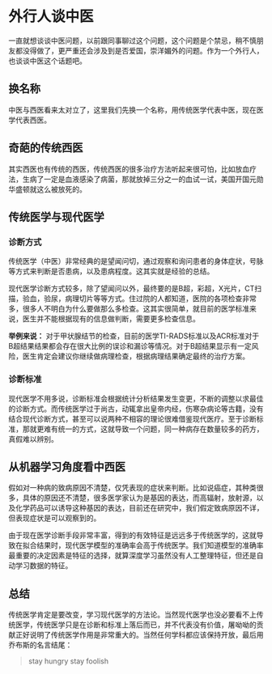 # 外行人谈中医
一直就想谈谈中医问题，以前跟同事聊过这个问题，这个问题是个禁忌，稍不慎朋友都没得做了，更严重还会涉及到是否爱国，崇洋媚外的问题。作为一个外行人，也谈谈中医这个话题吧。

## 换名称
中医与西医看来太对立了，这里我们先换一个名称，用传统医学代表中医，现在医学代表西医。

## 奇葩的传统西医
其实西医也有传统的西医，传统西医的很多治疗方法听起来很可怕，比如放血疗法，生病了一定是血液感染了病菌，那就放掉三分之一的血试一试，美国开国元勋华盛顿就这么被放死的。

## 传统医学与现代医学
### 诊断方式
传统医学（中医）非常经典的是望闻问切，通过观察和询问患者的身体症状，号脉等方式来判断是否患病，以及患病程度。这其实就是经验的总结。

现代医学诊断方式较多，除了望闻问以外，最终要的是B超，彩超，X光片，CT扫描，验血，验尿，病理切片等等方式。住过院的人都知道，医院的各项检查非常多，很多人不明白为什么要做那么多检查。这其实很简单，就目前的医学标准来说，医生并不能根据现有的信息做判断，需要更多检查信息。

**举例来说：**
对于甲状腺结节的检查，目前的医学TI-RADS标准以及ACR标准对于B超结果结果都会存在很大比例的误诊和漏诊等情况。对于B超结果显示有一定风险，医生肯定会建议你继续做病理检查，根据病理结果确定最终的治疗方案。

### 诊断标准
现代医学不用多说，诊断标准会根据统计分析结果发生变更，不断的调整以求最佳的诊断方式。而传统医学过于尚古，动辄拿出皇帝内经，伤寒杂病论等古籍，没有结合现代诊断方式，甚至可以说两种不相容的理论很难借鉴现代医疗。至于诊断标准，那就更难有统一的方式，这就导致一个问题，同一种病存在数量较多的药方，真假难以辨别。

## 从机器学习角度看中西医
假如对一种病的致病原因不清楚，仅凭表现的症状来判断。比如说癌症，其种类很多，具体的原因还不清楚，很多医学家认为是基因的表达，而高辐射，放射源，以及化学药品可以诱导这种基因的表达，目前还在研究中，我们假定致病原因不详，但表现症状是可以观察到的。

由于现在医学诊断手段非常丰富，得到的有效特征是远远多于传统医学的，这就导致在拟合结果时，现代医学模型的准确率会高于传统医学。我们知道模型的准确率最重要的决定因素是特征的选择，就算深度学习虽然没有人工整理特征，但还是自动学习数据的特征。

## 总结
传统医学肯定是要改变，学习现代医学的方法论。当然现代医学也没必要看不上传统医学，传统医学只是在诊断和标准上落后而已，并不代表没有价值，屠呦呦的贡献正好说明了传统医学作用是非常重大的。当然任何学科都应该保持开放，最后用乔布斯的名言结尾：
> stay hungry stay foolish



